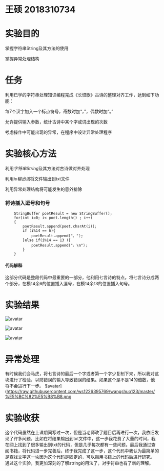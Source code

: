 # 王硕 2018310734
# 实验目的
掌握字符串String及其方法的使用

掌握异常处理结构
# 任务
利用已学的字符串处理知识编程完成《长恨歌》古诗的整理对齐工作，达到如下功能：

  每7个汉字加入一个标点符号，奇数时加“，”，偶数时加“。”

  允许提供输入参数，统计古诗中某个字或词出现的次数

  考虑操作中可能出现的异常，在程序中设计异常处理程序

# 实验核心方法

利用*字符串String*及其方法对古诗做对齐处理

利用*io输出流*将文件输出到txt文件

利用异常处理结构将可能发生的意外排除

### 将诗插入逗号和句号
        StringBuffer poetResult = new StringBuffer();
        for(int i=0; i< poet.length() ; i++)
        {
            poetResult.append(poet.charAt(i));
            if (i%14 == 6){
                poetResult.append("，");
            }else if(i%14 == 13 ){
                poetResult.append("。\n");
            }
        }
#### 代码解释
这部分代码是整段代码中最重要的一部分，他利用七言诗的特点，将七言诗分成两个部分，在模14余6的位置插入逗号，在模14余13的位置插入句号。

# 实验结果
![avatar](https://raw.githubusercontent.com/ws1226395769/wangshuo123/master/%E7%BB%93%E6%9E%9C.png)

![avatar](https://raw.githubusercontent.com/ws1226395769/wangshuo123/master/%E7%BB%93%E6%9E%9C1.png)

![avatar](https://raw.githubusercontent.com/ws1226395769/wangshuo123/master/%E7%BB%93%E6%9E%9C2.png)

# 异常处理
有时候我们会马虎，将七言诗的最后一个字或者第一个字少复制下来，所以我对这块进行了检验，以防错误的输入导致错误的结果。如果这个是不是14的倍数，他将不会进行下一步。
![avatar](https://raw.githubusercontent.com/ws1226395769/wangshuo123/master/%E5%BC%82%E5%B8%B8.png

 
# 实验收获
这个代码虽然在上课期间写过一次，但是当老师改了题目后再进行一次，我依旧发现了许多问题，比如在将结果输出到txt文件中，这一步我花费了大量的时间，我在网上找到了很多输出到txt的代码，但是几乎每次都有一些问题，最后我通过查阅书籍，将代码进一步完善后，终于我完成了这一步，这个代码中我认为最简单的是查找文字这一块因为这个代码是固定的，可以搬用书籍上的代码后进行研究。
通过这个实验，我更加深刻的了解string的用法了，对字符串也有了新的理解。
